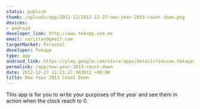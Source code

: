 ```yaml
--- 
status: publish
thumb: /uploads/app/2012-12/2012-12-27-new-year-2013-count-down.png
devices: 
- android
developer_link: http://www.tekapp.com.mx
email: xaristax@gmail.com
targetMarket: Personal
developer: Tekapp
type: app
android_link: https://play.google.com/store/apps/details?id=com.tekapps.countdown
permalink: /app/new-year-2013-count-down
date: 2012-12-27 21:21:27.943812 +00:00
title: New Year 2013 Count Down
---
```


This app is for you to write your purposes of the year and see them in action when the clock reach to 0.
